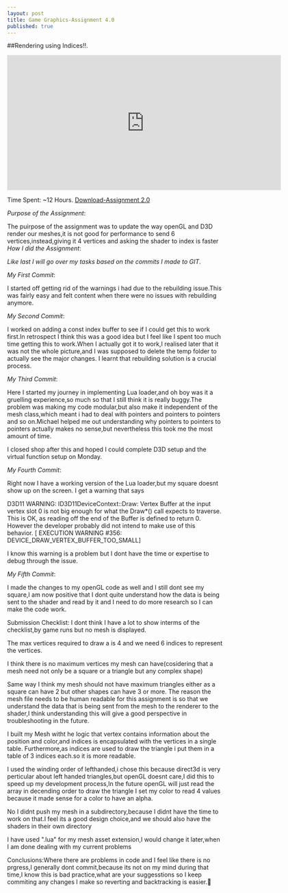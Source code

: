 ```yaml
---
layout: post
title: Game Graphics-Assignment 4.0
published: true
---
```



##Rendering using Indices!!.
<iframe width="640" height="315" src="https://www.cade.utah.edu/~gujjar/Assignment3/ass3.PNG" frameborder="0" allowfullscreen></iframe>

Time Spent: ~12 Hours.
[Download-Assignment 2.0](https://www.cade.utah.edu/~gujjar/Assignment3/game.zip)


_Purpose of the Assignment_:

The puirpose of the assignment was to update the way openGL and D3D render our meshes,it is not good for performance to send 6 vertices,instead,giving it 4 vertices and asking the shader to index is faster
_How I did the Assignment_:

_Like last I will go over my tasks based on the commits I made to GIT_.

_My First Commit_:

I started off getting rid of the warnings i had due to the rebuilding issue.This was fairly easy and felt content when there were no issues with rebuilding anymore.

_My Second Commit_:

I worked on adding a const index buffer to see if I could get this to work first.In retrospect I think this was a good idea but I feel like I spent too much time getting this to work.When I actually got it to work,I realised later that it was not the whole picture,and I was supposed to delete the temp folder to actually see the major changes.
 I learnt that rebuilding solution is a crucial process.

_My Third Commit_:

Here I started my journey in implementing Lua loader,and oh boy was it a gruelling experience,so much so that I still think it is really buggy.The problem was making my code modular,but also make it independent of the mesh class,which meant i had to deal with pointers and pointers to pointers and so on.Michael helped me out understanding why pointers to pointers to pointers actually makes no sense,but nevertheless this took me the most amount of time.

I closed shop after this and hoped I could complete D3D setup and the virtual function setup on Monday.

_My Fourth Commit_:

Right now I have a working version of the Lua loader,but my square doesnt show up on the screen.
I get a warning that says


D3D11 WARNING: ID3D11DeviceContext::Draw: Vertex Buffer at the input vertex slot 0 is not big enough for what the Draw*() call expects to traverse. This is OK, as reading off the end of the Buffer is defined to return 0. However the developer probably did not intend to make use of this behavior. 
[ EXECUTION WARNING #356: DEVICE_DRAW_VERTEX_BUFFER_TOO_SMALL]


I know this warning is a problem but I dont have the time or expertise to debug through the issue.


_My Fifth Commit_:

I made the changes to my openGL code as well and I still dont see my square,I am now positive that I dont quite understand how the data is being sent to the shader and read by it and I need to do more research so I can make the code work.

Submission Checklist:
I dont think I have a lot to show interms of the checklist,by game runs but no mesh is displayed.


The max vertices required to draw a is 4 and we need 6 indices to represent the vertices.


I think there is no maximum vertices my mesh can have(cosidering that a mesh need not only be a square or a triangle but any complex shape)


Same way I think my mesh should not have maximum triangles either as a square can have 2 but other shapes can have 3 or more.
The reason the mesh file needs to be human readable for this assignment is so that we understand the data that is being sent from the mesh to the renderer to the shader,I think understanding this will give a good perspective in troubleshooting in the future.

I built my Mesh witht he logic that vertex contains information about the position and color,and indices is encapsulated with the vertices in a single table.
Furthermore,as indices are used to draw the triangle i put them in a table of 3 indices each.so it is more readable.


I used the winding order of lefthanded,i chose this because direct3d is very perticular about left handed triangles,but openGL doesnt care,I did this to speed up my development process,In the future openGL will just read the array in decending order to draw the triangle
I set my color to read 4 values because it made sense for a color to have an alpha.


No I didnt push my mesh in a subdirectory,because I didnt have the time to work on that.I feel its a good design choice,and we should also have the shaders in their own directory


I have used ".lua" for my mesh asset extension,I would change it later,when I am done dealing with my current problems


Conclusions:Where there are problems in code and I feel like there is no prgress,I generally dont commit,because its not on my mind during that time,I know this is bad practice,what are your suggesstions so I keep commiting any changes I make so reverting and backtracking is easier.